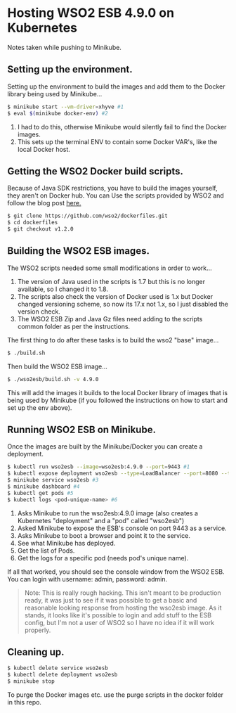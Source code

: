 # Hosting WSO2 ESB 4.9.0 on Kubernetes

Notes taken while pushing to Minikube.

## Setting up the environment.

Setting up the environment to build the images and add them to the Docker library being used by Minikube...

````bash
$ minikube start --vm-driver=xhyve #1
$ eval $(minikube docker-env) #2
```` 

1. I had to do this, otherwise Minikube would silently fail to find the Docker images.
2. This sets up the terminal ENV to contain some Docker VAR's, like the local Docker host.

## Getting the WSO2 Docker build scripts.

Because of Java SDK restrictions, you have to build the images yourself, they aren't on Docker hub. You can Use the scripts provided by WSO2 and follow the blog post [here.](https://medium.com/@pubudu538/run-wso2-esb-in-docker-in-5-minutes-d0a97920b696)

````bash
$ git clone https://github.com/wso2/dockerfiles.git
$ cd dockerfiles
$ git checkout v1.2.0
````

## Building the WSO2 ESB images. 

The WSO2 scripts needed some small modifications in order to work... 

1. The version of Java used in the scripts is 1.7 but this is no longer available, so I changed it to 1.8.
2. The scripts also check the version of Docker used is 1.x but Docker changed versioning scheme, so now its 17.x not 1.x, so I just disabled the version check.
3. The WSO2 ESB Zip and Java Gz files need adding to the scripts common folder as per the instructions.

The first thing to do after these tasks is to build the wso2 "base" image...

````bash
$ ./build.sh
````

Then build the WSO2 ESB image...

````bash
$ ./wso2esb/build.sh -v 4.9.0 
````

This will add the images it builds to the local Docker library of images that is being used by Minikube (if you followed the instructions on how to start and set up the env above).

## Running WSO2 ESB on Minikube.

Once the images are built by the Minikube/Docker you can create a deployment.

````bash
$ kubectl run wso2esb --image=wso2esb:4.9.0 --port=9443 #1
$ kubectl expose deployment wso2esb --type=LoadBalancer --port=8080 --target-port=9443 #2
$ minikube service wso2esb #3
$ minikube dashboard #4
$ kubectl get pods #5
$ kubectl logs <pod-unique-name> #6
````

1. Asks Minikube to run the wso2esb:4.9.0 image (also creates a Kubernetes "deployment" and a "pod" called "wso2esb")
2. Asked Minikube to expose the ESB's console on port 9443 as a service.
3. Asks Minikube to boot a browser and point it to the service.
4. See what Minikube has deployed.
5. Get the list of Pods.
6. Get the logs for a specific pod (needs pod's unique name).


If all that worked, you should see the console window from the WSO2 ESB. 
You can login with username: admin, password: admin.

> Note: This is really rough hacking. This isn't meant to be production ready, it was just to see if it was possible to get a basic and reasonable looking response from hosting the wso2esb image. As it stands, it looks like it's possible to login and add stuff to the ESB config, but I'm not a user of WSO2 so I have no idea if it will work properly.

## Cleaning up.

````bash
$ kubectl delete service wso2esb
$ kubectl delete deployment wso2esb
$ minikube stop
````

To purge the Docker images etc. use the purge scripts in the docker folder in this repo.
